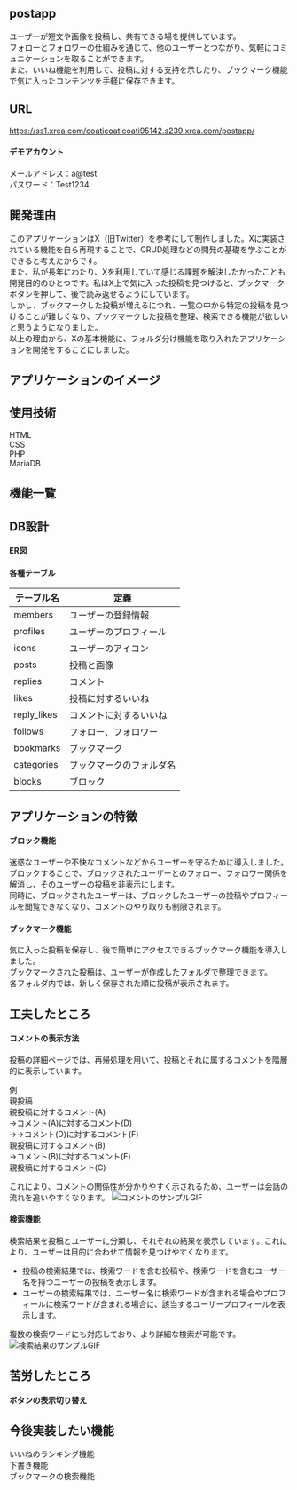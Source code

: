 ## postapp
ユーザーが短文や画像を投稿し、共有できる場を提供しています。  
フォローとフォロワーの仕組みを通じて、他のユーザーとつながり、気軽にコミュニケーションを取ることができます。  
また、いいね機能を利用して、投稿に対する支持を示したり、ブックマーク機能で気に入ったコンテンツを手軽に保存できます。

## URL
https://ss1.xrea.com/coaticoaticoati95142.s239.xrea.com/postapp/
#### デモアカウント
メールアドレス：a@test  
パスワード：Test1234

## 開発理由
このアプリケーションはX（旧Twitter）を参考にして制作しました。Xに実装されている機能を自ら再現することで、CRUD処理などの開発の基礎を学ぶことができると考えたからです。  
また、私が長年にわたり、Xを利用していて感じる課題を解決したかったことも開発目的のひとつです。私はX上で気に入った投稿を見つけると、ブックマークボタンを押して、後で読み返せるようにしています。  
しかし、ブックマークした投稿が増えるにつれ、一覧の中から特定の投稿を見つけることが難しくなり、ブックマークした投稿を整理、検索できる機能が欲しいと思うようになりました。  
以上の理由から、Xの基本機能に、フォルダ分け機能を取り入れたアプリケーションを開発をすることにしました。

## アプリケーションのイメージ

## 使用技術
HTML  
CSS  
PHP  
MariaDB

## 機能一覧

## DB設計

#### ER図

#### 各種テーブル

| テーブル名 |    定義    |  
| --- | --------- |
| members | ユーザーの登録情報 |  
| profiles | ユーザーのプロフィール |  
| icons | ユーザーのアイコン |  
| posts | 投稿と画像 |  
| replies | コメント|  
| likes | 投稿に対するいいね |  
| reply_likes | コメントに対するいいね |  
| follows | フォロー、フォロワー |  
| bookmarks | ブックマーク |  
| categories | ブックマークのフォルダ名 |  
| blocks | ブロック |  


## アプリケーションの特徴
#### ブロック機能
迷惑なユーザーや不快なコメントなどからユーザーを守るために導入しました。  
ブロックすることで、ブロックされたユーザーとのフォロー、フォロワー関係を解消し、そのユーザーの投稿を非表示にします。  
同時に、ブロックされたユーザーは、ブロックしたユーザーの投稿やプロフィールを閲覧できなくなり、コメントのやり取りも制限されます。

#### ブックマーク機能
気に入った投稿を保存し、後で簡単にアクセスできるブックマーク機能を導入しました。  
ブックマークされた投稿は、ユーザーが作成したフォルダで整理できます。  
各フォルダ内では、新しく保存された順に投稿が表示されます。

## 工夫したところ
#### コメントの表示方法
投稿の詳細ページでは、再帰処理を用いて、投稿とそれに属するコメントを階層的に表示しています。  

例  
親投稿  
親投稿に対するコメント(A)  
→コメント(A)に対するコメント(D)  
→→コメント(D)に対するコメント(F)  
親投稿に対するコメント(B)  
→コメント(B)に対するコメント(E)  
親投稿に対するコメント(C)  

これにより、コメントの関係性が分かりやすく示されるため、ユーザーは会話の流れを追いやすくなります。
![コメントのサンプルGIF](https://github.com/coaticoaticoati/postapp/assets/150308090/25c9b9cd-74af-4131-98f6-69e0a7a90a36)

#### 検索機能
検索結果を投稿とユーザーに分類し、それぞれの結果を表示しています。これにより、ユーザーは目的に合わせて情報を見つけやすくなります。

- 投稿の検索結果では、検索ワードを含む投稿や、検索ワードを含むユーザー名を持つユーザーの投稿を表示します。
- ユーザーの検索結果では、ユーザー名に検索ワードが含まれる場合やプロフィールに検索ワードが含まれる場合に、該当するユーザープロフィールを表示します。  

複数の検索ワードにも対応しており、より詳細な検索が可能です。
![検索結果のサンプルGIF](https://github.com/coaticoaticoati/postapp/assets/150308090/2dbb0c0a-7bdc-4905-86b1-116fde4aaabb)

## 苦労したところ
#### ボタンの表示切り替え

## 今後実装したい機能
いいねのランキング機能  
下書き機能  
ブックマークの検索機能
